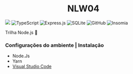 <h1 align="center">NLW04</h1>

<img src="https://img.shields.io/badge/node.js%20-%2343853D.svg?&style=for-the-badge&logo=node.js&logoColor=white"/> <img alt="TypeScript" src="https://img.shields.io/badge/typescript%20-%23007ACC.svg?&style=for-the-badge&logo=typescript&logoColor=white"/> <img alt="Express.js" src="https://img.shields.io/badge/express.js%20-%23404d59.svg?&style=for-the-badge"/> <img alt="SQLite" src ="https://img.shields.io/badge/sqlite-%2307405e.svg?&style=for-the-badge&logo=sqlite&logoColor=white"/> <img alt="GitHub" src="https://img.shields.io/badge/github%20-%23121011.svg?&style=for-the-badge&logo=github&logoColor=white"/> <img alt="Insomia" src="https://img.shields.io/badge/insomnia%20-%23121011.svg?&style=for-the-badge&logo=insomnia&logoColor=white"/> 

Trilha Node.js :rocket:

<h3>Configurações do ambiente | Instalação</h3>

 <ul>
  <li>Node.Js</li>
  <li>Yarn</li>
<li><a href="https://code.visualstudio.com/" target="_blank">Visual Studio Code</a></li>
</ul>
